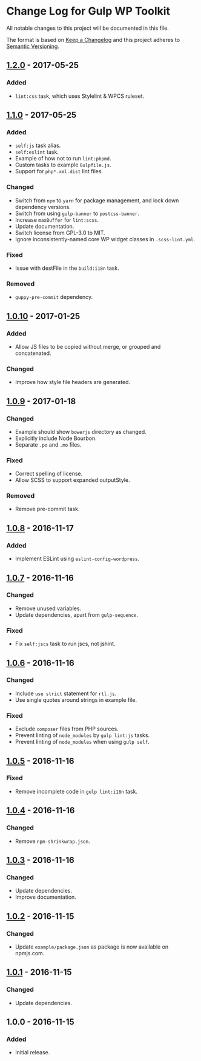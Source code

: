 # Change Log for Gulp WP Toolkit
All notable changes to this project will be documented in this file.

The format is based on [Keep a Changelog](http://keepachangelog.com/)
and this project adheres to [Semantic Versioning](http://semver.org/).

## [1.2.0] - 2017-05-25
### Added
- `lint:css` task, which uses Stylelint & WPCS ruleset.

## [1.1.0] - 2017-05-25
### Added
- `self:js` task alias.
- `self:eslint` task.
- Example of how not to run `lint:phpmd`.
- Custom tasks to example `Gulpfile.js`.
- Support for `php*.xml.dist` lint files.

### Changed
- Switch from `npm` to `yarn` for package management, and lock down dependency versions.
- Switch from using `gulp-banner` to `postcss-banner`.
- Increase `maxBuffer` for `lint:scss`.
- Update documentation.
- Switch license from GPL-3.0 to MIT.
- Ignore inconsistently-named core WP widget classes in `.scss-lint.yml`.

### Fixed
- Issue with destFile in the `build:i18n` task.

### Removed
- `guppy-pre-commit` dependency.

## [1.0.10] - 2017-01-25
### Added
- Allow JS files to be copied without merge, or grouped and concatenated.

### Changed
- Improve how style file headers are generated.

## [1.0.9] - 2017-01-18
### Changed
- Example should show `bowerjs` directory as changed.
- Explicitly include Node Bourbon.
- Separate `.po` and `.mo` files.

### Fixed
- Correct spelling of license.
- Allow SCSS to support expanded outputStyle.

### Removed
- Remove pre-commit task.

## [1.0.8] - 2016-11-17
### Added
- Implement ESLint using `eslint-config-wordpress`.

## [1.0.7] - 2016-11-16
### Changed
- Remove unused variables.
- Update dependencies, apart from `gulp-sequence`.

### Fixed
- Fix `self:jscs` task to run jscs, not jshint.

## [1.0.6] - 2016-11-16
### Changed
- Include `use strict` statement for `rtl.js`.
- Use single quotes around strings in example file.

### Fixed
- Exclude `composer` files from PHP sources.
- Prevent linting of `node_modules` by `gulp lint:js` tasks.
- Prevent linting of `node_modules` when using `gulp self`.

## [1.0.5] - 2016-11-16
### Fixed
- Remove incomplete code in `gulp lint:i18n` task.

## [1.0.4] - 2016-11-16
### Changed
- Remove `npm-shrinkwrap.json`.

## [1.0.3] - 2016-11-16
### Changed
- Update dependencies.
- Improve documentation.

## [1.0.2] - 2016-11-15
### Changed
- Update `example/package.json` as package is now available on npmjs.com.

## [1.0.1] - 2016-11-15
### Changed
- Update dependencies.

## 1.0.0 - 2016-11-15
### Added
- Initial release.

[1.2.0]: https://github.com/craigsimps/gulp-wp-toolkit/compare/1.1.0...1.2.0
[1.1.0]: https://github.com/craigsimps/gulp-wp-toolkit/compare/1.0.10...1.1.0
[1.0.10]: https://github.com/craigsimps/gulp-wp-toolkit/compare/1.0.9...1.0.10
[1.0.9]: https://github.com/craigsimps/gulp-wp-toolkit/compare/1.0.8...1.0.9
[1.0.8]: https://github.com/craigsimps/gulp-wp-toolkit/compare/1.0.7...1.0.8
[1.0.7]: https://github.com/craigsimps/gulp-wp-toolkit/compare/1.0.6...1.0.7
[1.0.6]: https://github.com/craigsimps/gulp-wp-toolkit/compare/1.0.5...1.0.6
[1.0.5]: https://github.com/craigsimps/gulp-wp-toolkit/compare/1.0.4...1.0.5
[1.0.4]: https://github.com/craigsimps/gulp-wp-toolkit/compare/1.0.3...1.0.4
[1.0.3]: https://github.com/craigsimps/gulp-wp-toolkit/compare/1.0.2...1.0.3
[1.0.2]: https://github.com/craigsimps/gulp-wp-toolkit/compare/1.0.1...1.0.2
[1.0.1]: https://github.com/craigsimps/gulp-wp-toolkit/compare/1.0.0...1.0.1
